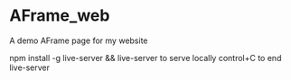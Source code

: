 # AFrame_web
A demo AFrame page for my website

npm install -g live-server && live-server to serve locally
control+C to end live-server
